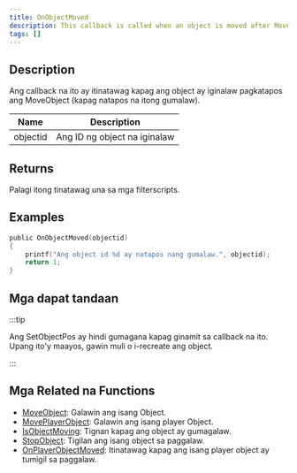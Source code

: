 ```yaml
---
title: OnObjectMoved
description: This callback is called when an object is moved after MoveObject (when it stops moving).
tags: []
---
```


## Description

Ang callback na ito ay itinatawag kapag ang object ay iginalaw pagkatapos ang MoveObject (kapag natapos na itong gumalaw).

| Name     | Description                         |
| -------- | ----------------------------------- |
| objectid | Ang ID ng object na iginalaw        |

## Returns

Palagi itong tinatawag una sa mga filterscripts.

## Examples

```c
public OnObjectMoved(objectid)
{
    printf("Ang object id %d ay natapos nang gumalaw.", objectid);
    return 1;
}
```

## Mga dapat tandaan

:::tip

Ang SetObjectPos ay hindi gumagana kapag ginamit sa callback na ito. Upang ito'y maayos, gawin muli o i-recreate ang object.

:::

## Mga Related na Functions

- [MoveObject](../functions/MoveObject.md): Galawin ang isang Object.
- [MovePlayerObject](../functions/MovePlayerObject.md): Galawin ang isang player Object.
- [IsObjectMoving](../functions/IsObjectMoving.md): Tignan kapag ang object ay gumagalaw.
- [StopObject](../functions/StopObject.md): Tigilan ang isang object sa paggalaw.
- [OnPlayerObjectMoved](../callbacks/OnPlayerObjectMoved.md): Itinatawag kapag ang isang player object ay tumigil sa paggalaw.
